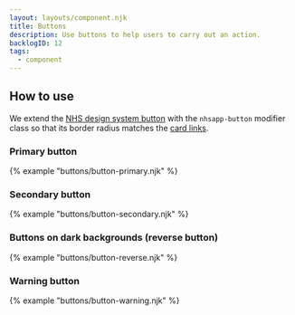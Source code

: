 ```yaml
---
layout: layouts/component.njk
title: Buttons
description: Use buttons to help users to carry out an action.
backlogID: 12
tags:
  - component
---
```


## How to use

We extend the [NHS design system button](https://service-manual.nhs.uk/design-system/components/buttons) with the `nhsapp-button` modifier class so that its border radius matches the [card links](/components/card-links).

### Primary button

{% example "buttons/button-primary.njk" %}

### Secondary button

{% example "buttons/button-secondary.njk" %}

### Buttons on dark backgrounds (reverse button)

{% example "buttons/button-reverse.njk" %}

### Warning button

{% example "buttons/button-warning.njk" %}
